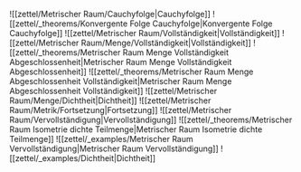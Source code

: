 ![[zettel/Metrischer Raum/Cauchyfolge|Cauchyfolge]]
![[zettel/_theorems/Konvergente Folge Cauchyfolge|Konvergente Folge Cauchyfolge]]
![[zettel/Metrischer Raum/Vollständigkeit|Vollständigkeit]]
![[zettel/Metrischer Raum/Menge/Vollständigkeit|Vollständigkeit]]
![[zettel/_theorems/Metrischer Raum Menge Vollständigkeit Abgeschlossenheit|Metrischer Raum Menge Vollständigkeit Abgeschlossenheit]]
![[zettel/_theorems/Metrischer Raum Menge Abgeschlossenheit Vollständigkeit|Metrischer Raum Menge Abgeschlossenheit Vollständigkeit]]
![[zettel/Metrischer Raum/Menge/Dichtheit|Dichtheit]]
![[zettel/Metrischer Raum/Metrik/Fortsetzung|Fortsetzung]]
![[zettel/Metrischer Raum/Vervollständigung|Vervollständigung]]
![[zettel/_theorems/Metrischer Raum Isometrie dichte Teilmenge|Metrischer Raum Isometrie dichte Teilmenge]]
![[zettel/_examples/Metrischer Raum Vervollständigung|Metrischer Raum Vervollständigung]]
![[zettel/_examples/Dichtheit|Dichtheit]]